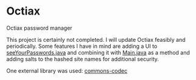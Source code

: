 # Octiax
Octiax password manager

This project is certainly not completed. I will update Octiax feasibly and periodically. Some features I have in mind are adding a UI to [seeYourPasswords.java](https://github.com/Encryptegral25/Octiax/blob/main/seeYourPasswords.java) and combining it with [Main.java](https://github.com/Encryptegral25/Octiax/blob/main/Main.java) as a method and adding salts to the hashed site names for additional security.

One external library was used: [commons-codec](https://mvnrepository.com/artifact/commons-codec/commons-codec/)

